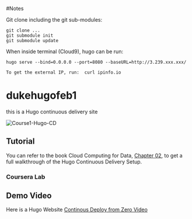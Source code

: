 #Notes

Git clone including the git sub-modules:
```
git clone ...
git submodule init
git submodule update

```

When inside terminal (Cloud9), hugo can be run:
```
hugo serve --bind=0.0.0.0 --port=8080 --baseURL=http://3.239.xxx.xxx/

To get the external IP, run:  curl ipinfo.io
```
# dukehugofeb1
this is a Hugo continuous delivery site

![Course1-Hugo-CD](https://user-images.githubusercontent.com/58792/107864165-cd2d2580-6e27-11eb-8607-ed0b7d80c995.jpg)


## Tutorial
You can refer to the book Cloud Computing for Data, [Chapter 02](https://paiml.com/docs/home/books/cloud-computing-for-data/chapter02-cloud-foundations/), to get a full walkthrough of the Hugo Continuous Delivery Setup. 

### Coursera Lab





## Demo Video

Here is a Hugo Website [Continous Deploy from Zero Video](https://www.youtube.com/watch?v=xiodvLdPnvI)

